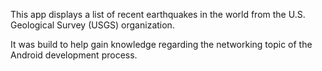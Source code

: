 
This app displays a list of recent earthquakes in the world
from the U.S. Geological Survey (USGS) organization.

It was build to help gain knowledge regarding the networking topic of the Android development process.

